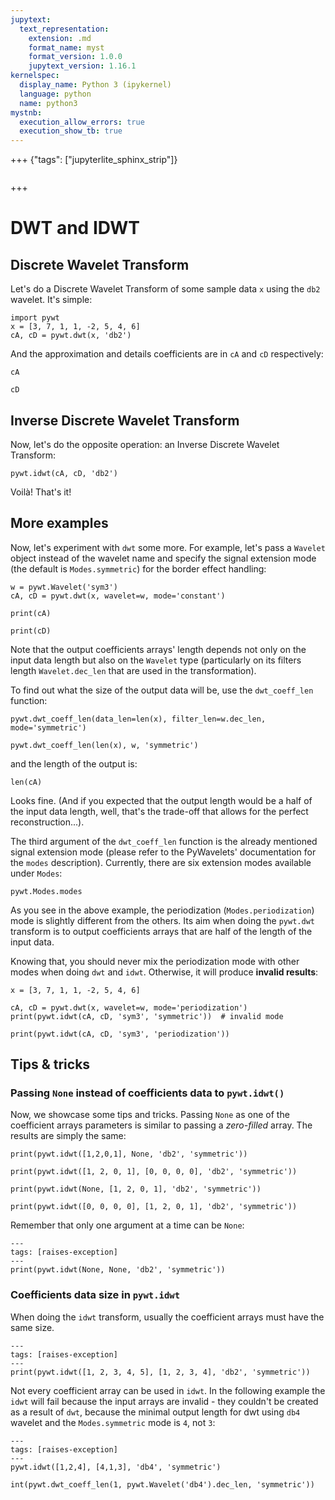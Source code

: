 ```yaml
---
jupytext:
  text_representation:
    extension: .md
    format_name: myst
    format_version: 1.0.0
    jupytext_version: 1.16.1
kernelspec:
  display_name: Python 3 (ipykernel)
  language: python
  name: python3
mystnb:
  execution_allow_errors: true
  execution_show_tb: true
---
```


+++ {"tags": ["jupyterlite_sphinx_strip"]}

```{include} header.md
```

+++

# DWT and IDWT

## Discrete Wavelet Transform

Let's do a Discrete Wavelet Transform of some sample data `x`
using the `db2` wavelet. It's simple:

```{code-cell}
import pywt
x = [3, 7, 1, 1, -2, 5, 4, 6]
cA, cD = pywt.dwt(x, 'db2')
```

And the approximation and details coefficients are in `cA` and `cD`
respectively:

```{code-cell}
cA
```

```{code-cell}
cD
```

## Inverse Discrete Wavelet Transform

Now, let's do the opposite operation: an Inverse Discrete Wavelet Transform:

```{code-cell}
pywt.idwt(cA, cD, 'db2')
```

Voilà! That's it!

## More examples

Now, let's experiment with `dwt` some more. For example, let's pass a
`Wavelet` object instead of the wavelet name and specify the signal
extension mode (the default is `Modes.symmetric`) for the border effect
handling:

```{code-cell}
w = pywt.Wavelet('sym3')
cA, cD = pywt.dwt(x, wavelet=w, mode='constant')
```

```{code-cell}
print(cA)
```

```{code-cell}
print(cD)
```

Note that the output coefficients arrays' length depends not only on the
input data length but also on the `Wavelet` type (particularly on its
filters length `Wavelet.dec_len` that are used in the transformation).

To find out what the size of the output data will be, use the `dwt_coeff_len`
function:

```{code-cell}
pywt.dwt_coeff_len(data_len=len(x), filter_len=w.dec_len, mode='symmetric')
```

```{code-cell}
pywt.dwt_coeff_len(len(x), w, 'symmetric')
```

and the length of the output is:

```{code-cell}
len(cA)
```

Looks fine. (And if you expected that the output length would be a half of the
input data length, well, that's the trade-off that allows for the perfect
reconstruction...).

The third argument of the `dwt_coeff_len` function is the already mentioned signal
extension mode (please refer to the PyWavelets' documentation for the `modes`
description). Currently, there are six extension modes available under `Modes`:

```{code-cell}
pywt.Modes.modes
```

As you see in the above example, the periodization (`Modes.periodization`) mode
is slightly different from the others. Its aim when doing the `pywt.dwt` transform
is to output coefficients arrays that are half of the length of the input data.

Knowing that, you should never mix the periodization mode with other modes when
doing `dwt` and `idwt`. Otherwise, it will produce **invalid results**:

```{code-cell}
x = [3, 7, 1, 1, -2, 5, 4, 6]

cA, cD = pywt.dwt(x, wavelet=w, mode='periodization')
print(pywt.idwt(cA, cD, 'sym3', 'symmetric'))  # invalid mode
```

```{code-cell}
print(pywt.idwt(cA, cD, 'sym3', 'periodization'))
```

## Tips & tricks

### Passing `None` instead of coefficients data to `pywt.idwt()`

Now, we showcase some tips and tricks. Passing `None` as one of the coefficient
arrays parameters is similar to passing a _zero-filled_ array. The results are
simply the same:

```{code-cell}
print(pywt.idwt([1,2,0,1], None, 'db2', 'symmetric'))
```

```{code-cell}
print(pywt.idwt([1, 2, 0, 1], [0, 0, 0, 0], 'db2', 'symmetric'))
```

```{code-cell}
print(pywt.idwt(None, [1, 2, 0, 1], 'db2', 'symmetric'))
```

```{code-cell}
print(pywt.idwt([0, 0, 0, 0], [1, 2, 0, 1], 'db2', 'symmetric'))
```

Remember that only one argument at a time can be `None`:

```{code-cell}
---
tags: [raises-exception]
---
print(pywt.idwt(None, None, 'db2', 'symmetric'))
```

### Coefficients data size in `pywt.idwt`

When doing the `idwt` transform, usually the coefficient arrays
must have the same size.

```{code-cell}
---
tags: [raises-exception]
---
print(pywt.idwt([1, 2, 3, 4, 5], [1, 2, 3, 4], 'db2', 'symmetric'))
```

Not every coefficient array can be used in `idwt`. In the
following example the `idwt` will fail because the input arrays are
invalid - they couldn't be created as a result of `dwt`, because
the minimal output length for dwt using `db4` wavelet and the `Modes.symmetric`
mode is `4`, not `3`:

```{code-cell}
---
tags: [raises-exception]
---
pywt.idwt([1,2,4], [4,1,3], 'db4', 'symmetric')
```

```{code-cell}
int(pywt.dwt_coeff_len(1, pywt.Wavelet('db4').dec_len, 'symmetric'))
```
